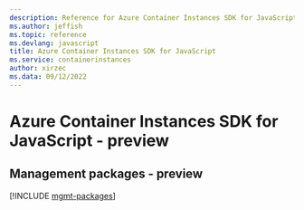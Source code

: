 ```yaml
---
description: Reference for Azure Container Instances SDK for JavaScript
ms.author: jeffish
ms.topic: reference
ms.devlang: javascript
title: Azure Container Instances SDK for JavaScript
ms.service: containerinstances
author: xirzec
ms.data: 09/12/2022
---
```

# Azure Container Instances SDK for JavaScript - preview

## Management packages - preview
[!INCLUDE [mgmt-packages](container-instances-mgmt-index.md)]
